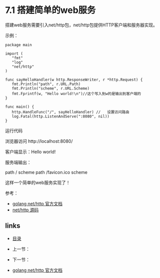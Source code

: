 # 7.1 搭建简单的web服务

搭建web服务需要引入net/http包，net/http包提供HTTP客户端和服务器实现。

示例：

```
package main

import (
   "fmt"
   "log"
   "net/http"
)

func sayHelloHandler(w http.ResponseWriter, r *http.Request) {
   fmt.Println("path", r.URL.Path)
   fmt.Println("scheme", r.URL.Scheme)
   fmt.Fprintf(w, "Hello world!\n")//这个写入到w的是输出到客户端的
}

func main() {
   http.HandleFunc("/", sayHelloHandler) //   设置访问路由
   log.Fatal(http.ListenAndServe(":8080", nil))
}
```

运行代码

浏览器访问 http://localhost:8080/

客户端显示：Hello world!

服务端输出：

path /
scheme 
path /favicon.ico
scheme 



这样一个简单的web服务实现了！

参考：

- [golang net/http 官方文档](https://golang.org/pkg/net/http/)
- [net/http 源码](https://golang.org/src/net/http/server.go)

## links

- [目录](https://github.com/guyan0319/golang_development_notes/blob/master/zh/preface.md)
- 上一节：
- 下一节：

















- [golang net/http 官方文档](https://golang.org/pkg/net/http/)